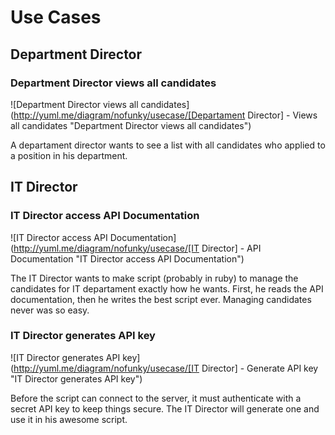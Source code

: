 # Use Cases

## Department Director

### Department Director views all candidates

![Department Director views all candidates](http://yuml.me/diagram/nofunky/usecase/[Departament Director] - Views all candidates "Department Director views all candidates")

A departament director wants to see a list with all candidates who applied to a
position in his department.

## IT Director

### IT Director access API Documentation

![IT Director access API Documentation](http://yuml.me/diagram/nofunky/usecase/[IT Director] - API Documentation "IT Director access API Documentation")

The IT Director wants to make script (probably in ruby) to manage the candidates
for IT departament exactly how he wants. First, he reads the API documentation,
then he writes the best script ever. Managing candidates never was so easy.

### IT Director generates API key

![IT Director generates API key](http://yuml.me/diagram/nofunky/usecase/[IT Director] - Generate API key "IT Director generates API key")

Before the script can connect to the server, it must authenticate with a secret
API key to keep things secure. The IT Director will generate one and use it in
his awesome script.
